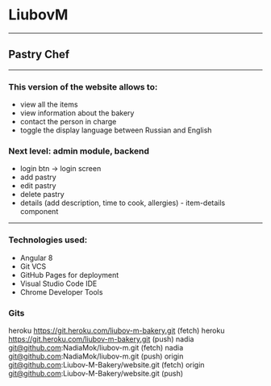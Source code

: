 # LiubovM

----

## Pastry Chef

---

### This version of the website allows to:
- view all the items
- view information about the bakery
- contact the person in charge
- toggle the display language between Russian and English

### Next level: admin module, backend
- login btn -> login screen
- add pastry
- edit pastry
- delete pastry  
- details (add description, time to cook, allergies) - item-details component

---

### Technologies used:
- Angular 8
- Git VCS
- GitHub Pages for deployment
- Visual Studio Code IDE
- Chrome Developer Tools

### Gits
heroku  https://git.heroku.com/liubov-m-bakery.git (fetch)
heroku  https://git.heroku.com/liubov-m-bakery.git (push)
nadia   git@github.com:NadiaMok/liubov-m.git (fetch)
nadia   git@github.com:NadiaMok/liubov-m.git (push)
origin  git@github.com:Liubov-M-Bakery/website.git (fetch)
origin  git@github.com:Liubov-M-Bakery/website.git (push)